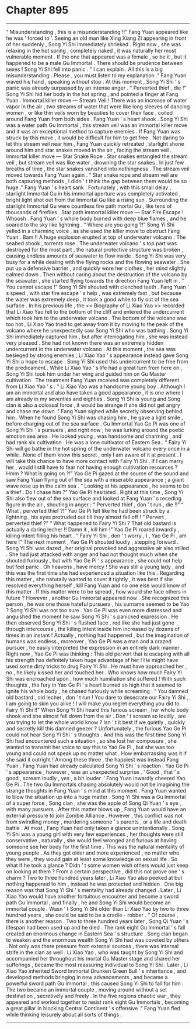 
# Chapter 895


---

“ Misunderstanding , this is a misunderstanding !!” Fang Yuan appeared like he was ‘ forced to ’.
Seeing an old man like Xing Xiang Zi appearing in front of her suddenly , Song Yi Shi immediately shrieked . Right now , she was relaxing in the hot spring , completely naked , it was naturally her most vulnerable moment .
If the one that appeared was a female , so be it , but it happened to be a male Gu Immortal .
There should be prudence between sexes !
Song Yi Shi fell into panic .
“ I can explain . All this is a big misunderstanding . Please , you must listen to my explanation .” Fang Yuan waved his hand , speaking without stop .
At this moment , Song Yi Shi ’ s panic was already surpassed by an intense anger .
“ Perverted thief , die !”
Song Yi Shi hid her body in the hot spring , and pointed a finger at Fang Yuan .
Immortal killer move — Stream Veil !
There was an increase of water vapor in the air , two streams of water that were like long sleeves of dancing women , or like thin veils worn by beauties to cover their face , coiled around Fang Yuan from both sides .
Fang Yuan ’ s heart shook .
Song Yi Shi was a water path Gu Immortal , this stream veil was an immortal killer move and it was an exceptional method to capture enemies .
If Fang Yuan was struck by this move , it would be difficult for him to get free .
Not daring to let this stream veil near him , Fang Yuan quickly retreated , starlight shone around him and star snakes moved in the air , facing the stream veil .
Immortal killer move — Star Snake Rope .
Star snakes entangled the stream veil , but stream veil was like water , drowning the star snakes . In just few breaths of time , the star snakes vanished into nothingness .
The stream veil moved towards Fang Yuan again .
“ Star snake rope and stream veil are both capturing methods , I didn ’ t think the gap between them would be so huge .” Fang Yuan ’ s heart sank . Fortunately , with this small delay , starlight Immortal Gu in his immortal aperture was completely activated , bright light shot out from the Immortal Gu like a rising sun .
Surrounding the starlight Immortal Gu were countless fire path mortal Gu , like tens of thousands of fireflies .
Star path immortal killer move — Star Fire Escape !
Whoosh .
Fang Yuan ’ s whole body burned with deep blue flames , and he soared to the sky like lightning .
“ Where are you going ?!” Song Yi Shi yelled in a charming voice , as she used the killer move to obstruct Fang Yuan .
Bam !!
A huge explosion erupted at top of underwater volcano .
The seabed shook , torrents rose . The underwater volcano ’ s top part was destroyed for the most part , the natural protective structure was broken , causing endless amounts of seawater to flow inside .
Song Yi Shi was very busy for a while dealing with the flying rocks and the flowing seawater .
She put up a defensive barrier , and quickly wore her clothes , her mind slightly calmed down .
Then without caring about the destruction of the volcano by the seawater , she started flying towards the direction Fang Yuan left in .
“ You cannot escape !” Song Yi Shi shouted with clenched teeth .
Fang Yuan ’ s speed , with star fire escape ’ s help , was extremely fast , but because the water was extremely deep , it took a good while to fly out of the sea surface .
In his previous life , the << Biography of Li Xiao Yao >> recorded that Li Xiao Yao fell to the bottom of the cliff and entered the undercurrent which took him to the underwater volcano . The bottom of the volcano was too hot , Li Xiao Yao tried to get away from it by moving to the peak of the volcano where he unexpectedly saw Song Yi Shi who was bathing . Song Yi Shi immediately captured him , but after interrogating him , she was instead very pleased .
She had not known there was an extremely hidden undercurrent in the underwater volcano . At this moment , the sea was besieged by strong enemies , Li Xiao Yao ’ s appearance instead gave Song Yi Shi a hope to escape .
Song Yi Shi used this undercurrent to be free from the predicament . While Li Xiao Yao ’ s life had a great turn from here on , Song Yi Shi took him under her wing and guided him on Gu Master cultivation .
The treatment Fang Yuan received was completely different from Li Xiao Yao ’ s .
“ Li Xiao Yao was a handsome young boy . Although I am an immortal and also have taken a good appearance , it is one where I am already in my seventies and eighties . Song Yi Shi is young and Song clan is also a colossal force , it would be strange if she did not get angry and chase me down .”
Fang Yuan sighed while secretly observing behind him .
When he found Song Yi Shi was chasing him , he gave a light smile , before charging out of the sea surface .
Gu Immortal Yao Ge Pi was one of Song Yi Shi ’ s pursuers , and right now , he was lurking around the poetic emotion sea area .
He looked young , was handsome and charming , and had rank six cultivation . He was a lone cultivator of Eastern Sea .
“ Fairy Yi Shi will go bathe in the hot spring of the underwater volcano every once in a while . None of them know this secret , only I am aware of it at present . I will take this chance to have more contact with Fairy Yi Shi . If I can marry her , would I still have to fear not having enough cultivation resources ? Hmm ? What is going on ?!”
Yao Ge Pi gazed at the source of the sound and saw Fang Yuan flying out of the sea with a miserable appearance ; a giant wave rose up in the calm sea .
“ Looking at his appearance , he seems to be a thief . Do I chase him ?” Yao Ge Pi hesitated .
Right at this time , Song Yi Shi also flew out of the sea surface and looked at Fang Yuan ’ s receding figure in the air , shouting in anger : “ Perverted thief , don ’ t run , die !!”
“ What , perverted thief ?!” Yao Ge Pi felt like he had been struck by a lightning , his eyes protruded out till they almost fell off !
“ Pervert , perverted thief ?”
“ What happened to Fairy Yi Shi ? That old bastard is actually a daring lecher !! Damn it , kill him !”
Yao Ge Pi roared inwardly , killing intent filling his heart .
“ Fairy Yi Shi , don ’ t worry , I , Yao Ge Pi , am here !” The next moment , Yao Ge Pi shouted loudly , stepping forward .
Song Yi Shi was dazed , her original provoked and aggressive air also stilled .
She had just attacked with anger and had not thought much when she shouted furiously , but with Yao Ge Pi ’ s appearance , she could not help but feel panic .
Oh heavens , have mercy !
She was still a young lady , and this was the first time she had experienced a situation like this .
Regarding this matter , she naturally wanted to cover it tightly , it was best if she resolved everything herself , kill Fang Yuan and no one else would know of this matter .
If this matter were to be spread , how would she face others in future ?
However , another Gu Immortal appeared now .
She recognized this person , he was one those hateful pursuers , his surname seemed to be Yao ?
Song Yi Shi was not too sure .
Yao Ge Pi was even more distressed and anguished the moment he saw Song Yi Shi ’ s panicked expression . He then observed Song Yi Shi ’ s flushed face , red like she had just gone through intercourse , the killing intent inside him increased by dozens of times in an instant !
Actually , nothing had happened , but the imagination of humans was endless , moreover , Yao Ge Pi was a man and a crazed pursuer , he easily interpreted the expression in an entirely dark manner .
Right now , Yao Ge Pi was thinking : This old pervert that is escaping with all his strength has definitely taken huge advantage of her ! He might have used some dirty tricks to drug Fairy Yi Shi . He must have approached her , no , he likely kissed her and touched her . Who knows how much Fairy Yi Shi was encroached upon , how much humiliation she suffered !
With such thoughts , the fury in Yao Ge Pi ’ s heart burned so high that it seemed to ignite his whole body , he chased furiously while screaming : “ You damned old bastard , old lecher , don ’ t run ! You dare to desecrate our Fairy Yi Shi , I am going to skin you alive ! I will make you regret everything you did to Fairy Yi Shi !!”
When Song Yi Shi heard this furious scream , her whole body shook and she almost fell down from the air .
Don ’ t scream so loudly , are you trying to let the whole world know ? Isn ’ t it best if we quietly , quickly and secretly kill this damned geezer ?
Unfortunately , the furious Yao Ge Pi could not hear Song Yi Shi ’ s thoughts .
And this was the first time Song Yi Shi had encountered such a situation , so she lost her composure , she wanted to transmit her voice to say this to Yao Ge Pi , but she was too young and could not speak up no matter what .
How embarrassing was it if she said it outright !
Among these three , the happiest was instead Fang Yuan .
Fang Yuan had already calculated Song Yi Shi ’ s reaction . Yao Ge Pi ’ s appearance , however , was an unexpected surprise .
‘ Good , that ’ s good , scream loudly , yes , a bit louder .’ Fang Yuan inwardly cheered Yao Ge Pi .
The two Gu Immortals chasing absolutely would not be imagining the strange thoughts in Fang Yuan ’ s mind at this moment .
Fang Yuan wanted to blow the situation up into a huge matter .
Song Yi Shi was a Gu Immortal of a super force , Song clan , she was the apple of Song Qi Yuan ’ s eye , with many pursuers . After this matter blows up , Fang Yuan would have an external pressure to join Zombie Alliance .
However , this conflict was not from swindling money , murdering someone ’ s parents , or a life and death battle .
At most , Fang Yuan had only taken a glance unintentionally .
Song Yi Shi was a young girl with very few experiences , her thoughts were still conservative , naturally , she would feel wronged and furious at having someone see her body for the first time .
This was the natural mentality of young people .
As they got older and more experienced , no matter who they were , they would gain at least some knowledge on sexual life .
So what if he took a glance ? Didn ’ t some women wish others would just keep on looking at them ? From a certain perspective , did this not prove one ’ s charm ?
Two to three hundred years later , Li Xiao Yao also peeked at but nothing happened to him , instead he was protected and hidden .
One big reason was that Song Yi Shi ’ s mentality had already changed .
Later , Li Xiao Yao would have another fortuitous encounter and become a sword path Gu Immortal , and finally , he and Song Yi Shi would become an immortal couple .
Wasn ’ t Song Yi Shi older than Li Xiao Yao by two to three hundred years , she could be said to be a cradle - robber .
“ Of course , there is another reason . Two to three hundred years later , Song Qi Yuan ’ s lifespan had been used up and he died . The rank eight Gu Immortal ’ s fall created an enormous change in Eastern Sea ’ s structure . Song clan began to weaken and the enormous wealth Song Yi Shi had was coveted by others . Not only was there pressure from external sources , there was internal strife in the clan as well . Li Xiao Yao , who was taught by Song Yi Shi and accompanied her throughout his mortal Gu Master stage and shared her sufferings , became the most reassuring individual to Song Yi Shi . Later , Li Xiao Yao inherited Sword Immortal Drunken Green Bull ’ s inheritance , and developed methods bringing in new advancements , and became a powerful sword path Gu Immortal , this caused Song Yi Shi to fall for him . The two became an immortal couple , moving around without a set destination , secretively and freely . In the five regions chaotic war , they appeared and worked together to resist rank eight Gu Immortals , becoming a great pillar in blocking Central Continent ’ s offensive .”
Fang Yuan fled while thinking leisurely about all sorts of things .

---

